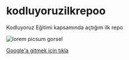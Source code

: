 # kodluyoruzilkrepoo

Kodluyoruz Eğitimi kapsamında açtığım ilk repo

![lorem picsum gorsel](https://picsum.github.png)

[Google'a gitmek için tıkla](https://www.google.com)
